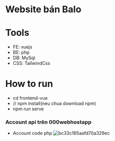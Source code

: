 # Website bán Balo
# Tools
- FE: vuejs
- BE: php
- DB: MySql
- CSS: TailwindCss

# How to run
- cd frontend-vue
- // npm install(neu chua download npm)
- npm run serve

### Account api trên 000webhostapp
- Account code php
![bc33c165aafd70a329ec](https://user-images.githubusercontent.com/112546329/221773141-3b48e998-0951-4aaa-ad58-062470ef7030.jpg)

